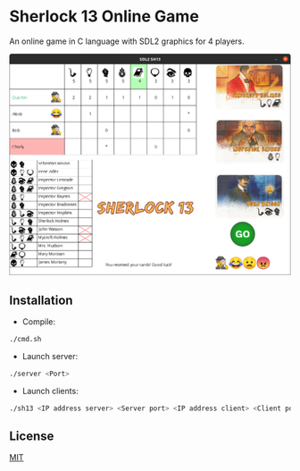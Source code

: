 # Sherlock 13 Online Game
An online game in C language with SDL2 graphics for 4 players.

![](https://github.com/Quentin18/Sherlock13/blob/master/img/capture_sh13.png)

## Installation
- Compile:
```bash
./cmd.sh
```
- Launch server:
```bash
./server <Port>
```
- Launch clients:
```bash
./sh13 <IP address server> <Server port> <IP address client> <Client port> <Username>
```

## License
[MIT](https://choosealicense.com/licenses/mit/)
